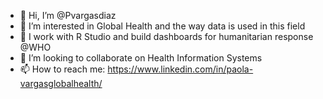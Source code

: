 - 👋 Hi, I’m @Pvargasdiaz
- 👀 I’m interested in Global Health and the way data is used in this field
- 🌱 I work with R Studio and build dashboards for humanitarian response @WHO 
- 💞️ I’m looking to collaborate on Health Information Systems
- 📫 How to reach me: https://www.linkedin.com/in/paola-vargasglobalhealth/

<!---
Pvargasdiaz/Pvargasdiaz is a ✨ special ✨ repository because its `README.md` (this file) appears on your GitHub profile.
You can click the Preview link to take a look at your changes.
--->

